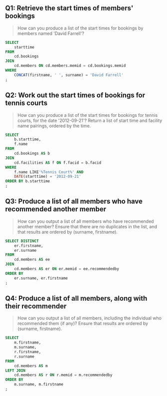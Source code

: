 ## Q1: Retrieve the start times of members' bookings

> How can you produce a list of the start times for bookings by members named 'David Farrell'?  

```sql
SELECT 
	starttime
FROM 
	cd.bookings
JOIN 
	cd.members ON cd.members.memid = cd.bookings.memid
WHERE 
	CONCAT(firstname, ' ', surname) = 'David Farrell'
;
```

## Q2: Work out the start times of bookings for tennis courts

> How can you produce a list of the start times for bookings for tennis courts, for the date '2012-09-21'? Return a list of start time and facility name pairings, ordered by the time. 

```sql
SELECT
	b.starttime, 
	f.name
FROM 
	cd.bookings AS b
JOIN 
	cd.facilities AS f ON f.facid = b.facid
WHERE 
	f.name LIKE'%Tennis Court%' AND
	DATE(starttime) = '2012-09-21'
ORDER BY b.starttime
;
```


## Q3: Produce a list of all members who have recommended another member

> How can you output a list of all members who have recommended another member? Ensure that there are no duplicates in the list, and that results are ordered by (surname, firstname). 

```sql
SELECT DISTINCT
	er.firstname, 
	er.surname
FROM
	cd.members AS ee
JOIN 
	cd.members AS er ON er.memid = ee.recommendedby
ORDER BY 
	er.surname, er.firstname
;
```


## Q4: Produce a list of all members, along with their recommender

> How can you output a list of all members, including the individual who recommended them (if any)? Ensure that results are ordered by (surname, firstname). 

```sql
SELECT 
	m.firstname, 
	m.surname,
	r.firstname, 
	r.surname
FROM
	cd.members AS m
LEFT JOIN 
	cd.members AS r ON r.memid = m.recommendedby
ORDER BY
	m.surname, m.firstname 
;
```
